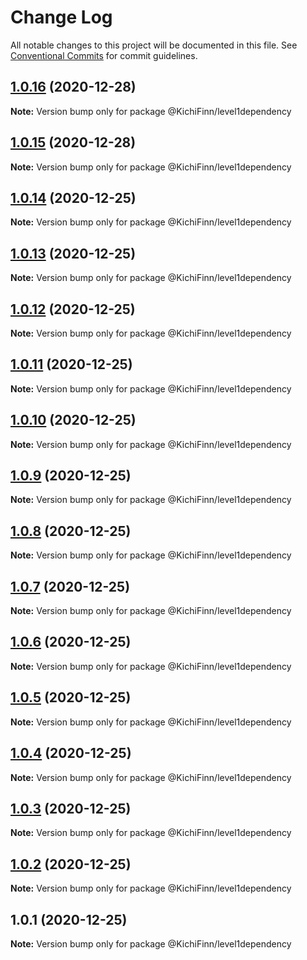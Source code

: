 # Change Log

All notable changes to this project will be documented in this file.
See [Conventional Commits](https://conventionalcommits.org) for commit guidelines.

## [1.0.16](https://github.com/KichiFinn/check-lerna-publish/compare/@KichiFinn/level1dependency@1.0.15...@KichiFinn/level1dependency@1.0.16) (2020-12-28)

**Note:** Version bump only for package @KichiFinn/level1dependency





## [1.0.15](https://github.com/KichiFinn/check-lerna-publish/compare/@KichiFinn/level1dependency@1.0.14...@KichiFinn/level1dependency@1.0.15) (2020-12-28)

**Note:** Version bump only for package @KichiFinn/level1dependency





## [1.0.14](https://github.com/KichiFinn/check-lerna-publish/compare/@KichiFinn/level1dependency@1.0.13...@KichiFinn/level1dependency@1.0.14) (2020-12-25)

**Note:** Version bump only for package @KichiFinn/level1dependency





## [1.0.13](https://github.com/KichiFinn/check-lerna-publish/compare/@KichiFinn/level1dependency@1.0.12...@KichiFinn/level1dependency@1.0.13) (2020-12-25)

**Note:** Version bump only for package @KichiFinn/level1dependency





## [1.0.12](https://github.com/KichiFinn/check-lerna-publish/compare/@KichiFinn/level1dependency@1.0.11...@KichiFinn/level1dependency@1.0.12) (2020-12-25)

**Note:** Version bump only for package @KichiFinn/level1dependency





## [1.0.11](https://github.com/KichiFinn/check-lerna-publish/compare/@KichiFinn/level1dependency@1.0.10...@KichiFinn/level1dependency@1.0.11) (2020-12-25)

**Note:** Version bump only for package @KichiFinn/level1dependency





## [1.0.10](https://github.com/KichiFinn/check-lerna-publish/compare/@KichiFinn/level1dependency@1.0.9...@KichiFinn/level1dependency@1.0.10) (2020-12-25)

**Note:** Version bump only for package @KichiFinn/level1dependency





## [1.0.9](https://github.com/KichiFinn/check-lerna-publish/compare/@KichiFinn/level1dependency@1.0.8...@KichiFinn/level1dependency@1.0.9) (2020-12-25)

**Note:** Version bump only for package @KichiFinn/level1dependency





## [1.0.8](https://github.com/KichiFinn/check-lerna-publish/compare/@KichiFinn/level1dependency@1.0.7...@KichiFinn/level1dependency@1.0.8) (2020-12-25)

**Note:** Version bump only for package @KichiFinn/level1dependency





## [1.0.7](https://github.com/KichiFinn/check-lerna-publish/compare/@KichiFinn/level1dependency@1.0.6...@KichiFinn/level1dependency@1.0.7) (2020-12-25)

**Note:** Version bump only for package @KichiFinn/level1dependency





## [1.0.6](https://github.com/KichiFinn/check-lerna-publish/compare/@KichiFinn/level1dependency@1.0.5...@KichiFinn/level1dependency@1.0.6) (2020-12-25)

**Note:** Version bump only for package @KichiFinn/level1dependency





## [1.0.5](https://github.com/KichiFinn/check-lerna-publish/compare/@KichiFinn/level1dependency@1.0.4...@KichiFinn/level1dependency@1.0.5) (2020-12-25)

**Note:** Version bump only for package @KichiFinn/level1dependency





## [1.0.4](https://github.com/KichiFinn/check-lerna-publish/compare/@KichiFinn/level1dependency@1.0.3...@KichiFinn/level1dependency@1.0.4) (2020-12-25)

**Note:** Version bump only for package @KichiFinn/level1dependency





## [1.0.3](https://github.com/KichiFinn/check-lerna-publish/compare/@KichiFinn/level1dependency@1.0.2...@KichiFinn/level1dependency@1.0.3) (2020-12-25)

**Note:** Version bump only for package @KichiFinn/level1dependency





## [1.0.2](https://github.com/KichiFinn/check-lerna-publish/compare/@KichiFinn/level1dependency@1.0.1...@KichiFinn/level1dependency@1.0.2) (2020-12-25)

**Note:** Version bump only for package @KichiFinn/level1dependency





## 1.0.1 (2020-12-25)

**Note:** Version bump only for package @KichiFinn/level1dependency
